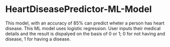 # HeartDiseasePredictor-ML-Model

This model, with an accuracy of 85% can predict wheter a person has heart disease. This ML model uses logistic regression.
User inputs their medical details and the result is dispalyed on the basis of 0 or 1; 0  for not having and disease, 1 for having a disease. 
